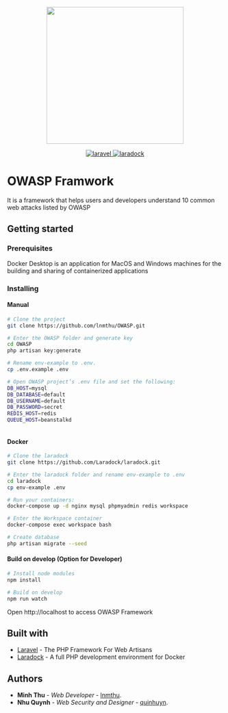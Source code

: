 <p align="center">
  <img width="320" src="https://owasp.org/assets/images/logo.png">
</p>
<p align="center">
  <a href="https://laravel.com">
    <img src="https://img.shields.io/badge/laravel-8.0-brightgreen.svg" alt="laravel">
  </a>
  <a href="https://github.com/vuejs/vue">
    <img src="https://img.shields.io/badge/laradock-8.0-brightgreen.svg" alt="laradock">
  </a>
  </a>
</p>

# OWASP Framwork
It is a framework that helps users and developers understand 10 common web attacks listed by OWASP
<!-- Documentation: [https://doc.laravue.dev](https://doc.laravue.dev)

## Screenshot
<p align="center">
  <img width="900" src="https://cdn.laravue.dev/screenshot.png">
</p> -->

## Getting started

### Prerequisites
 Docker Desktop is an application for MacOS and Windows machines for the building and sharing of containerized applications


### Installing
#### Manual

```bash
# Clone the project 
git clone https://github.com/lnmthu/OWASP.git

# Enter the OWASP folder and generate key 
cd OWASP
php artisan key:generate

# Rename env-example to .env.
cp .env.example .env

# Open OWASP project’s .env file and set the following:
DB_HOST=mysql
DB_DATABASE=default
DB_USERNAME=default
DB_PASSWORD=secret
REDIS_HOST=redis
QUEUE_HOST=beanstalkd



```

#### Docker
```sh
# Clone the laradock
git clone https://github.com/Laradock/laradock.git

# Enter the laradock folder and rename env-example to .env
cd laradock
cp env-example .env

# Run your containers:
docker-compose up -d nginx mysql phpmyadmin redis workspace 

# Enter the Workspace container
docker-compose exec workspace bash

# Create database
php artisan migrate --seed

```
#### Build on develop (Option for Developer)
```sh
# Install node modules
npm install

# Build on develop
npm run watch
```
Open http://localhost to access OWASP Framework

<!-- ## Running the tests
* Tests system is under development -->

<!-- ## Deployment and/or CI/CD
This project uses [Envoy](https://laravel.com/docs/5.8/envoy) for deployment, and [GitLab CI/CD](https://about.gitlab.com/product/continuous-integration/). Please check `Envoy.blade.php` and `.gitlab-ci.yml` for more detail. -->

## Built with
* [Laravel](https://laravel.com/) - The PHP Framework For Web Artisans
* [Laradock](https://laradock.io/introduction/) - A full PHP development environment for Docker 

<!-- ## Contributing

Please read [CONTRIBUTING.md](CONTRIBUTING.md) for details on our code of conduct, and the process for submitting pull requests to us.

## Versioning

We use [SemVer](http://semver.org/) for versioning. For the versions available, please look at the [release tags](https://github.com/tuandm/laravue/tags) on this repository. -->

## Authors

* **Minh Thu** - *Web Developer* - [lnmthu](https://github.com/lnmthu).
* **Nhu Quynh** - *Web Security and Designer* - [quinhuyn](https://github.com/quinhuyn).
